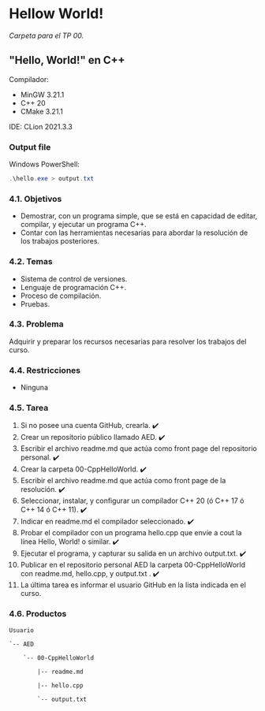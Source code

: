 # Hellow World!

*Carpeta para el TP 00.*

## "Hello, World!" en C++

Compilador: 
* MinGW 3.21.1
* C++ 20 
* CMake 3.21.1

IDE: CLion 2021.3.3

### Output file

Windows PowerShell:

```ps1
.\hello.exe > output.txt
```

### 4.1. Objetivos

* Demostrar, con un programa simple, que se está en capacidad de editar,
compilar, y ejecutar un programa C++.
* Contar con las herramientas necesarias para abordar la resolución de los
trabajos posteriores.

### 4.2. Temas

* Sistema de control de versiones.
* Lenguaje de programación C++.
* Proceso de compilación.
* Pruebas.

### 4.3. Problema

Adquirir y preparar los recursos necesarias para resolver los trabajos del curso.

### 4.4. Restricciones

* Ninguna

### 4.5. Tarea

1. Si no posee una cuenta GitHub, crearla. :heavy_check_mark:
2. Crear un repositorio público llamado AED. :heavy_check_mark:
3. Escribir el archivo readme.md que actúa como front page del repositorio personal. :heavy_check_mark:
4. Crear la carpeta 00-CppHelloWorld. :heavy_check_mark:
5. Escribir el archivo readme.md que actúa como front page de la resolución. :heavy_check_mark:
6. Seleccionar, instalar, y configurar un compilador C++ 20 (ó C++ 17 ó C++ 14 ó C++ 11). :heavy_check_mark:
7. Indicar en readme.md el compilador seleccionado. :heavy_check_mark:
8. Probar el compilador con un programa hello.cpp que envíe a cout la línea Hello, World! o similar. :heavy_check_mark:
9. Ejecutar el programa, y capturar su salida en un archivo output.txt. :heavy_check_mark:
10. Publicar en el repositorio personal AED la carpeta 00-CppHelloWorld con readme.md, hello.cpp, y output.txt . :heavy_check_mark:
11. La última tarea es informar el usuario GitHub en la lista indicada en el curso.

### 4.6. Productos

    Usuario

    `-- AED

        `-- 00-CppHelloWorld

            |-- readme.md

            |-- hello.cpp

            `-- output.txt
